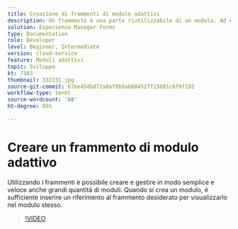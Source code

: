 ```yaml
---
title: Creazione di frammenti di modulo adattivi
description: Un frammento è una parte riutilizzabile di un modulo. Ad esempio, un frammento può contenere un blocco indirizzo o note legali.
solution: Experience Manager Forms
type: Documentation
role: Developer
level: Beginner, Intermediate
version: cloud-service
feature: Moduli adattivi
topic: Sviluppo
kt: 7383
thumbnail: 332231.jpg
source-git-commit: 67be45dbd72a8af8b9ab60452ff15081c6f9f192
workflow-type: tm+mt
source-wordcount: '68'
ht-degree: 85%

---
```



# Creare un frammento di modulo adattivo

Utilizzando i frammenti è possibile creare e gestire in modo semplice e veloce anche grandi quantità di moduli. Quando si crea un modulo, è sufficiente inserire un riferimento al frammento desiderato per visualizzarlo nel modulo stesso.

>[!VIDEO](https://video.tv.adobe.com/v/332231?quality=12&learn=on)

